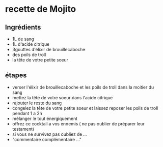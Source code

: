 # recette de Mojito

## Ingrédients

* 1L de sang
* 1L d'acide citrique
* 3gouttes d'élixir de brouillecaboche
* des poils de troll
* la tête de votre petite soeur

## étapes

* verser l'élixir de brouillecaboche et les poils de troll dans la moitier du sang
* mettez la tête de votre soeur dans l'acide citrique
* rajouter le reste du sang
* congelez la tête de votre petite soeur et laissez reposer les poils de troll pendant 1 a 2h
* mélanger le tout énergiquement
* offrez ce cocktail a vos ennemis ( ne pas oublier de préparer leur testament)
* si vous ne survivez pas oubliez de ...
* "commentaire complémentaire ..."
